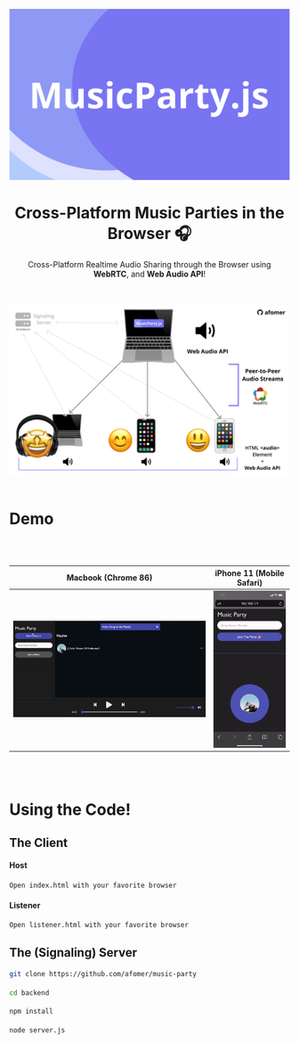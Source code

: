 
<p align="center">
    <img src="images/mpjs.png" alt="MusicParty.js Cover Image">
</p>

<h1 align="center">
Cross-Platform Music Parties in the Browser 🎧
</h1>

<p align="center">
Cross-Platform Realtime Audio Sharing through the Browser using <strong>WebRTC</strong>, and <strong>Web Audio API</strong>!
</p>
<br/>
<br/>
<img src="images/mpjs_flow_detailed.png" alt="Host Listeners Overview Picture">
<br/>
<br/>
<h1>
Demo
</h1>
<br/>
<br/>

Macbook (Chrome 86)           |  iPhone 11 (Mobile Safari)
:-------------------------:|:-------------------------:
 <img src="images/LaptopMusicParty.gif" alt="Demo: Laptop"> | <img src="images/iphone11MusicParty.gif" alt="Demo: iPhone 11" width="200">

<br/>
<br/>
<h1>
Using the Code!
</h1>
<h2>
The Client
</h2>
<h4>
Host
</h4>
<p>

```
Open index.html with your favorite browser
```
</p>
<h4>
Listener
</h4>
<p>

```
Open listener.html with your favorite browser
```
</p>


<h2>
The (Signaling) Server
</h2>
<p>

```bash
git clone https://github.com/afomer/music-party

cd backend

npm install

node server.js
```
</p>